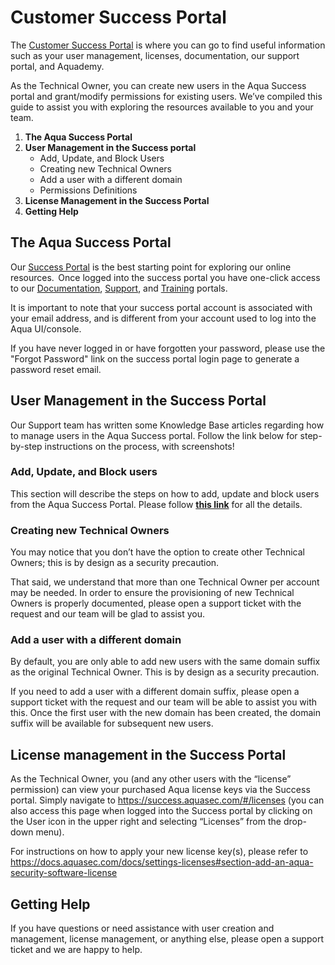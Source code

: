 # Customer Success Portal

The [Customer Success Portal](https://success.aquasec.com) is where you can go to find useful information such as your user management, licenses, documentation, our support portal, and Aquademy.

As the Technical Owner, you can create new users in the Aqua Success portal and grant/modify permissions for existing users.  We’ve compiled this guide to assist you with exploring the resources available to you and your team.

1. **The Aqua Success Portal**
2. **User Management in the Success portal**
    - Add, Update, and Block Users
    - Creating new Technical Owners
    - Add a user with a different domain
    - Permissions Definitions
3. **License Management in the Success Portal**
4. **Getting Help**

## **The Aqua Success Portal**

Our [Success Portal](https://success.aquasec.com) is the best starting point for exploring our online resources.  Once logged into the success portal you have one-click access to our [Documentation](https://docs.aquasec.com), [Support](https://support.aquasec.com), and [Training](https://aquademy.aquasec.com) portals.

It is important to note that your success portal account is associated with your email address, and is different from your account used to log into the Aqua UI/console.

If you have never logged in or have forgotten your password, please use the "Forgot Password" link on the success portal login page to generate a password reset email.

## **User Management in the Success Portal**

Our Support team has written some Knowledge Base articles regarding how to manage users in the Aqua Success portal.  Follow the link below for step-by-step instructions on the process, with screenshots!

### Add, Update, and Block users

This section will describe the steps on how to add, update and block users from the Aqua Success Portal. Please follow [**this link**](https://support.aquasec.com/support/solutions/articles/16000104357-user-management-in-the-aqua-success-portal) for all the details.

### **Creating new Technical Owners**

You may notice that you don’t have the option to create other Technical Owners; this is by design as a security precaution.

That said, we understand that more than one Technical Owner per account may be needed.  In order to ensure the provisioning of new Technical Owners is properly documented, please open a support ticket with the request and our team will be glad to assist you.

### **Add a user with a different domain**

By default, you are only able to add new users with the same domain suffix as the original Technical Owner.  This is by design as a security precaution.

If you need to add a user with a different domain suffix, please open a support ticket with the request and our team will be able to assist you with this.  Once the first user with the new domain has been created, the domain suffix will be available for subsequent new users.

## **License management in the Success Portal**

As the Technical Owner, you (and any other users with the “license” permission) can view your purchased Aqua license keys via the Success portal.  Simply navigate to https://success.aquasec.com/#/licenses (you can also access this page when logged into the Success portal by clicking on the User icon in the upper right and selecting “Licenses” from the drop-down menu).

For instructions on how to apply your new license key(s), please refer to https://docs.aquasec.com/docs/settings-licenses#section-add-an-aqua-security-software-license 

## **Getting Help**

If you have questions or need assistance with user creation and management, license management, or anything else, please open a support ticket and we are happy to help.
